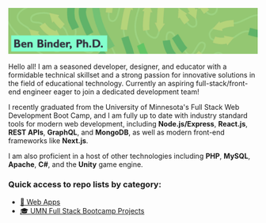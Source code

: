 ![Ben Binder, Ph.D.](./github-banner.webp)

Hello all! I am a seasoned developer, designer, and educator with a formidable technical skillset and a strong passion for innovative solutions in the field of educational technology. Currently an aspiring full-stack/front-end engineer eager to join a dedicated development team!

I recently graduated from the University of Minnesota's Full Stack Web Development Boot Camp, and I am fully up to date with industry standard tools for modern web development, including **Node.js/Express**, **React.js**, **REST APIs**, **GraphQL**, and **MongoDB**, as well as modern front-end frameworks like **Next.js**. 

I am also proficient in a host of other technologies including **PHP**, **MySQL**, **Apache**, **C#**, and the **Unity** game engine.

### Quick access to repo lists by category:
- [🧩 Web Apps](https://github.com/stars/binderb/lists/web-apps)
- [🎓 UMN Full Stack Bootcamp Projects](https://github.com/stars/binderb/lists/umn-coding-bootcamp)
